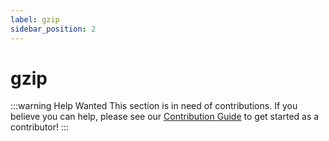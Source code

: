 ```yaml
---
label: gzip
sidebar_position: 2
---
```


# gzip

:::warning Help Wanted
This section is in need of contributions. If you believe you can help, please see our [Contribution Guide](../docs/contribution-guide.md) to get started as a contributor!
:::